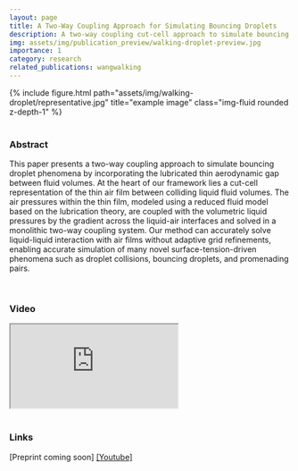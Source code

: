 ```yaml
---
layout: page
title: A Two-Way Coupling Approach for Simulating Bouncing Droplets
description: A two-way coupling cut-cell approach to simulate bouncing droplet phenomena by incorporating the lubricated thin aerodynamic gap between fluid volumes
img: assets/img/publication_preview/walking-droplet-preview.jpg
importance: 1
category: research
related_publications: wangwalking
---
```


<div class="row">
    <div class="col-sm mt-3 mt-md-0">
        {% include figure.html path="assets/img/walking-droplet/representative.jpg" title="example image" class="img-fluid rounded z-depth-1" %}
    </div>
</div>

<br>

### Abstract

This paper presents a two-way coupling approach to simulate bouncing droplet phenomena by incorporating the lubricated thin aerodynamic gap between fluid volumes. At the heart of our framework lies a cut-cell representation of the thin air film between colliding liquid fluid volumes. The air pressures within the thin film, modeled using a reduced fluid model based on the lubrication theory, are coupled with the volumetric liquid pressures by the gradient across the liquid-air interfaces and solved in a monolithic two-way coupling system. Our method can accurately solve liquid-liquid interaction with air films without adaptive grid refinements, enabling accurate simulation of many novel surface-tension-driven phenomena such as droplet collisions, bouncing droplets, and promenading pairs.

<br>

### Video

<div class="embed-responsive embed-responsive-16by9">
  <iframe class="embed-responsive-item" src="https://www.youtube.com/embed/WxcVmrmByVU?si=fm79BnCM6AcivJTh" allowfullscreen></iframe>
</div>


<br>

### Links

<!-- [[Preprint on SSRN]](http://ssrn.com/abstract=4579924)
[[Preprint with arxiv template]](/assets/pdf/Walking_Droplet___Arxiv.pdf) -->
[Preprint coming soon]
[[Youtube]](https://www.youtube.com/watch?v=WxcVmrmByVU)

<br>

<!-- ### Citation

<pre>
Wang, Hui and Xiao, Yuwei and Mao, Yankai and Xiong, Shiying and Yang, Xubo and Zhu, Bo, A Two-Way Coupling Approach for Simulating Bouncing Droplets. 
Available at SSRN: https://ssrn.com/abstract=4579924 or http://dx.doi.org/10.2139/ssrn.4579924
</pre> -->
